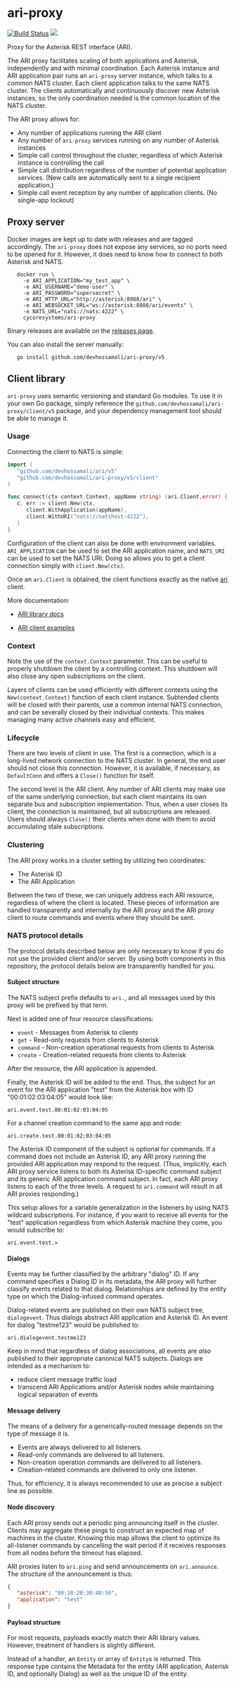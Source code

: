 # ari-proxy
[![Build Status](https://travis-ci.org/CyCoreSystems/ari-proxy.png)](https://travis-ci.org/CyCoreSystems/ari-proxy) [![](https://godoc.org/github.com/CyCoreSystems/ari-proxy?status.svg)](https://godoc.org/github.com/CyCoreSystems/ari-proxy)

Proxy for the Asterisk REST interface (ARI).

The ARI proxy facilitates scaling of both applications and Asterisk,
independently and with minimal coordination.  Each Asterisk instance and ARI
application pair runs an `ari-proxy` server instance, which talks to a common
NATS cluster.  Each client application talks to the same NATS cluster.  The
clients automatically and continuously discover new Asterisk instances, so the
only coordination needed is the common location of the NATS cluster.

The ARI proxy allows for:
  - Any number of applications running the ARI client
  - Any number of `ari-proxy` services running on any number of Asterisk
    instances
  - Simple call control throughout the cluster, regardless of which Asterisk
    instance is controlling the call
  - Simple call distribution regardless of the number of potential application
    services.  (New calls are automatically sent to a single recipient
    application.)
  - Simple call event reception by any number of application clients.  (No
    single-app lockout)


## Proxy server


Docker images are kept up to date with releases and are tagged accordingly.  The
`ari-proxy` does not expose any services, so no ports need to be opened for it.
However, it does need to know how to connect to both Asterisk and NATS.

```
   docker run \
     -e ARI_APPLICATION="my_test_app" \
     -e ARI_USERNAME="demo-user" \
     -e ARI_PASSWORD="supersecret" \
     -e ARI_HTTP_URL="http://asterisk:8088/ari" \
     -e ARI_WEBSOCKET_URL="ws://asterisk:8088/ari/events" \
     -e NATS_URL="nats://nats:4222" \
     cycoresystems/ari-proxy
```

Binary releases are available on the [releases page](https://github.com/devhossamali/ari-proxy/releases).

You can also install the server manually:

```
   go install github.com/devhossamali/ari-proxy/v5
```

## Client library

`ari-proxy` uses semantic versioning and standard Go modules.  To use it in your
own Go package, simply reference the
`github.com/devhossamali/ari-proxy/client/v5` package, and your dependency
management tool should be able to manage it.

### Usage

Connecting the client to NATS is simple:

```go
import (
   "github.com/devhossamali/ari/v5"
   "github.com/devhossamali/ari-proxy/v5/client"
)

func connect(ctx context.Context, appName string) (ari.Client,error) {
   c, err := client.New(ctx,
      client.WithApplication(appName),
      client.WithURI("nats://natshost:4222"),
   )
}
```

Configuration of the client can also be done with environment variables.
`ARI_APPLICATION` can be used to set the ARI application name, and `NATS_URI`
can be used to set the NATS URI.  Doing so allows you to get a client connection
simply with `client.New(ctx)`.

Once an `ari.Client` is obtained, the client functions exactly as the native
[ari](https://github.com/CyCoreSystems/ari) client.

More documentation:

  * [ARI library docs](https://godoc.org/github.com/CyCoreSystems/ari)

  * [ARI client examples](https://github.com/devhossamali/ari/tree/master/_examples)


### Context

Note the use of the `context.Context` parameter.  This can be useful to properly
shutdown the client by a controlling context.  This shutdown will also close any
open subscriptions on the client.

Layers of clients can be used efficiently with different contexts using the
`New(context.Context)` function of each client instance.  Subtended clients will
be closed with their parents, use a common internal NATS connection, and can be
severally closed by their individual contexts.  This makes managing many active
channels easy and efficient.

### Lifecycle

There are two levels of client in use.  The first is a connection, which is a
long-lived network connection to the NATS cluster.  In general, the end user
should not close this connection.  However, it is available, if necessary, as
`DefaultConn` and offers a `Close()` function for itself.

The second level is the ARI client.  Any number of ARI clients may make use of
the same underlying connection, but each client maintains its own separate bus
and subscription implementation.  Thus, when a user closes its client, the
connection is maintained, but all subscriptions are released.  Users should
always `Close()` their clients when done with them to avoid accumulating stale
subscriptions.

### Clustering

The ARI proxy works in a cluster setting by utilizing two coordinates:

 - The Asterisk ID
 - The ARI Application

Between the two of these, we can uniquely address each ARI resource, regardless
of where the client is located.  These pieces of information are handled
transparently and internally by the ARI proxy and the ARI proxy client to route
commands and events where they should be sent.

### NATS protocol details

The protocol details described below are only necessary to know if you do not use the
provided client and/or server.  By using both components in this repository, the
protocol details below are transparently handled for you.

#### Subject structure

The NATS subject prefix defaults to `ari.`, and all messages used by this proxy
will be prefixed by that term.

Next is added one of four resource classifications:

 - `event` - Messages from Asterisk to clients
 - `get` - Read-only requests from clients to Asterisk
 - `command` - Non-creation operational requests from clients to Asterisk
 - `create` - Creation-related requests from clients to Asterisk

After the resource, the ARI application is appended. 

Finally, the Asterisk ID will be added to the end.  Thus, the subject for an event for the
ARI application "test" from the Asterisk box with ID "00:01:02:03:04:05" would
look like:

`ari.event.test.00:01:02:03:04:05`

For a channel creation command to the same app and node:

`ari.create.test.00:01:02:03:04:05`

The Asterisk ID component of the subject is optional for commands.  If a command
does not include an Asterisk ID, any ARI proxy running the provided ARI
application may respond to the request.  (Thus, implicitly, each ARI proxy
service listens to both its Asterisk ID-specific command subject and its generic
ARI application command subject.  In fact, each ARI proxy listens to each of the
three levels.  A request to `ari.command` will result in all ARI proxies
responding.)

This setup allows for a variable generalization in the listeners by using NATS
wildcard subscriptions.  For instance, if you want to receive all events for the
"test" application regardless from which Asterisk machine they come, you would
subscribe to:

`ari.event.test.>`

#### Dialogs

Events may be further classified by the arbitrary "dialog" ID.  If any command
specifies a Dialog ID in its metadata, the ARI proxy will further classify
events related to that dialog.  Relationships are defined by the entity type on
which the Dialog-infused command operates.

Dialog-related events are published on their own NATS subject tree,
`dialogevent`.  Thus dialogs abstract ARI application and Asterisk ID.  An event
for dialog "testme123" would be published to:

`ari.dialogevent.testme123`

Keep in mind that regardless of dialog associations, all events are _also_
published to their appropriate canonical NATS subjects.  Dialogs are intended as
a mechanism to:

  - reduce client message traffic load
  - transcend ARI Applications and/or Asterisk nodes while maintaining logical
    separation of events

#### Message delivery

The means of a delivery for a generically-routed message depends on the type of
message it is.

  - Events are always delivered to all listeners.
  - Read-only commands are delivered to all listeners.
  - Non-creation operation commands are delivered to all listeners.
  - Creation-related commands are delivered to only one listener.

Thus, for efficiency, it is always recommended to use as precise a subject line
as possible.

#### Node discovery

Each ARI proxy sends out a periodic ping announcing itself in the cluster.
Clients may aggregate these pings to construct an expected map of machines in
the cluster.  Knowing this map allows the client to optimize its all-listener
commands by cancelling the wait period if it receives responses from all nodes
before the timeout has elapsed.

ARI proxies listen to `ari.ping` and send announcements on `ari.announce`.  The
structure of the announcement is thus:

```json
{
   "asterisk": "00:10:20:30:40:50",
   "application": "test"
}
```

#### Payload structure

For most requests, payloads exactly match their ARI library values.  However,
treatment of handlers is slightly different.

Instead of a handler, an `Entity` or array of `Entity`s is returned.  This
response type contains the Metadata for the entity (ARI application, Asterisk
ID, and optionally Dialog) as well as the unique ID of the entity.
